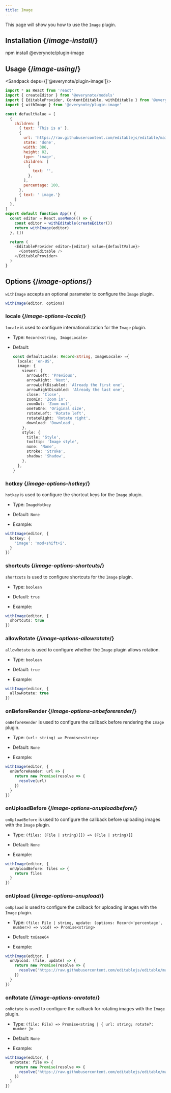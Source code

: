 ```yaml
---
title: Image
---
```


<Intro>

This page will show you how to use the `Image` plugin.

</Intro>

## Installation {/*image-install*/}

<TerminalBlock>

npm install @everynote/plugin-image

</TerminalBlock>

## Usage {/*image-using*/}

<Sandpack deps={['@everynote/plugin-image']}>

```js
import * as React from 'react'
import { createEditor } from '@everynote/models'
import { EditableProvider, ContentEditable, withEditable } from '@everynote/editor'
import { withImage } from '@everynote/plugin-image'

const defaultValue = [
  {
    children: [
      { text: 'This is a' },
      {
        url: 'https://raw.githubusercontent.com/editablejs/editable/main/assets/sparticle-logo.png',
        state: 'done',
        width: 386,
        height: 82,
        type: 'image',
        children: [
          {
            text: '',
          },
        ],
        percentage: 100,
      },
      { text: ' image.'}
    ]
  },
]
export default function App() {
  const editor = React.useMemo(() => {
    const editor = withEditable(createEditor())
    return withImage(editor)
  }, [])

  return (
    <EditableProvider editor={editor} value={defaultValue}>
      <ContentEditable />
    </EditableProvider>
  )
}

```

</Sandpack>

## Options {/*image-options*/}

`withImage` accepts an optional parameter to configure the `Image` plugin.

```js
withImage(editor, options)
```

### locale {/*image-options-locale*/}

`locale` is used to configure internationalization for the `Image` plugin.

- Type: `Record<string, ImageLocale>`
- Default:

  ```ts
  const defaultLocale: Record<string, ImageLocale> ={
    locale: 'en-US',
    image: {
      viewer: {
        arrowLeft: 'Previous',
        arrowRight: 'Next',
        arrowLeftDisabled: 'Already the first one',
        arrowRightDisabled: 'Already the last one',
        close: 'Close',
        zoomIn: 'Zoom in',
        zoomOut: 'Zoom out',
        oneToOne: 'Original size',
        rotateLeft: 'Rotate left',
        rotateRight: 'Rotate right',
        download: 'Download',
      },
      style: {
        title: 'Style',
        tooltip: 'Image style',
        none: 'None',
        stroke: 'Stroke',
        shadow: 'Shadow',
      },
    },
  }
  ```

### hotkey {/*image-options-hotkey*/}

`hotkey` is used to configure the shortcut keys for the `Image` plugin.

- Type: `ImageHotkey`
- Default:  `None`

- Example:

```ts
withImage(editor, {
  hotkey: {
    'image': 'mod+shift+i',
  }
})
```

### shortcuts {/*image-options-shortcuts*/}

`shortcuts` is used to configure shortcuts for the `Image` plugin.

- Type: `boolean`
- Default: `true`

- Example:

```ts
withImage(editor, {
  shortcuts: true
})
```

### allowRotate {/*image-options-allowrotate*/}

`allowRotate` is used to configure whether the `Image` plugin allows rotation.

- Type: `boolean`
- Default: `true`

- Example:

```ts
withImage(editor, {
  allowRotate: true
})
```

### onBeforeRender {/*image-options-onbeforerender*/}

`onBeforeRender`  is used to configure the callback before rendering the `Image` plugin.

- Type: `(url: string) => Promise<string>`
- Default: `None`

- Example:

```ts
withImage(editor, {
  onBeforeRender: url => {
    return new Promise(resolve => {
      resolve(url)
    })
  }
})
```

### onUploadBefore {/*image-options-onuploadbefore*/}

`onUploadBefore` is used to configure the callback before uploading images with the `Image` plugin.

- Type: `(files: (File | string)[]) => (File | string)[]`
- Default: `None`

- Example:

```ts
withImage(editor, {
  onUploadBefore: files => {
    return files
  }
})
```

### onUpload {/*image-options-onupload*/}

`onUpload` is used to configure the callback for uploading images with the `Image` plugin.

- Type: `(file: File | string, update: (options: Record<'percentage', number>) => void) => Promise<string>`
- Default:  `toBase64`

- Example:

```ts
withImage(editor, {
  onUpload: (file, update) => {
    return new Promise(resolve => {
      resolve('https://raw.githubusercontent.com/editablejs/editable/main/assets/sparticle-logo.png')
    })
  }
})
```

### onRotate {/*image-options-onrotate*/}

`onRotate` is used to configure the callback for rotating images with the `Image` plugin.

- Type: `(file: File) => Promise<string | { url: string; rotate?: number }>`
- Default: `None`

- Example:

```ts
withImage(editor, {
  onRotate: file => {
    return new Promise(resolve => {
      resolve('https://raw.githubusercontent.com/editablejs/editable/main/assets/sparticle-logo.png')
    })
  }
})
```
